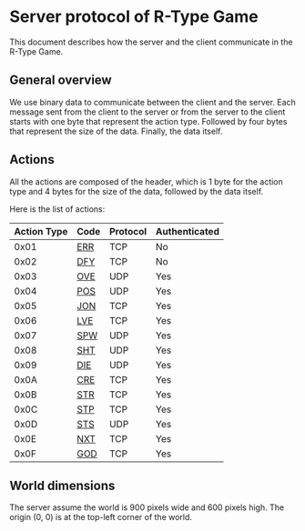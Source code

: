 # Server protocol of R-Type Game

This document describes how the server and the client communicate in the R-Type Game.

## General overview

We use binary data to communicate between the client and the server. Each message sent from the client to the server or from the server to the client starts with one byte that represent the action type. Followed by four bytes that represent the size of the data. Finally, the data itself.

## Actions

All the actions are composed of the header, which is 1 byte for the action type and 4 bytes for the size of the data, followed by the data itself.

Here is the list of actions:

| Action Type |          Code         | Protocol | Authenticated  |
|-------------|-----------------------|----------|----------------|
| 0x01        | [ERR](actions/ERR.md) | TCP      | No             |
| 0x02        | [DFY](actions/DFY.md) | TCP      | No             |
| 0x03        | [OVE](actions/OVE.md) | UDP      | Yes            |
| 0x04        | [POS](actions/POS.md) | UDP      | Yes            |
| 0x05        | [JON](actions/JON.md) | TCP      | Yes            |
| 0x06        | [LVE](actions/LVE.md) | TCP      | Yes            |
| 0x07        | [SPW](actions/SPW.md) | UDP      | Yes            |
| 0x08        | [SHT](actions/SHT.md) | UDP      | Yes            |
| 0x09        | [DIE](actions/DIE.md) | UDP      | Yes            |
| 0x0A        | [CRE](actions/CRE.md) | TCP      | Yes            |
| 0x0B        | [STR](actions/STR.md) | TCP      | Yes            |
| 0x0C        | [STP](actions/STP.md) | TCP      | Yes            |
| 0x0D        | [STS](actions/STS.md) | UDP      | Yes            |
| 0x0E        | [NXT](actions/NXT.md) | TCP      | Yes            |
| 0x0F        | [GOD](actions/GOD.md) | TCP      | Yes            |

## World dimensions

The server assume the world is 900 pixels wide and 600 pixels high. The origin (0, 0) is at the top-left corner of the world.
